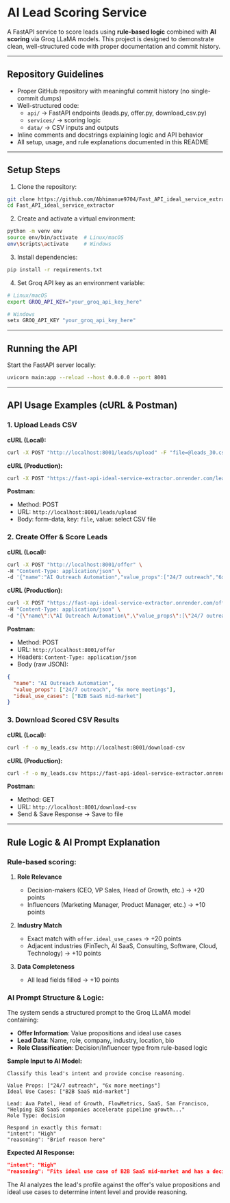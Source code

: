 # AI Lead Scoring Service

A FastAPI service to score leads using **rule-based logic** combined with **AI scoring** via Groq LLaMA models. This project is designed to demonstrate clean, well-structured code with proper documentation and commit history.

---

## Repository Guidelines

* Proper GitHub repository with meaningful commit history (no single-commit dumps)
* Well-structured code:
  * `api/` → FastAPI endpoints (leads.py, offer.py, download_csv.py)
  * `services/` → scoring logic
  * `data/` → CSV inputs and outputs
* Inline comments and docstrings explaining logic and API behavior
* All setup, usage, and rule explanations documented in this README

---

## Setup Steps

1. Clone the repository:

```bash
git clone https://github.com/Abhimanue9704/Fast_API_ideal_service_extractor.git
cd Fast_API_ideal_service_extractor
```

2. Create and activate a virtual environment:

```bash
python -m venv env
source env/bin/activate  # Linux/macOS
env\Scripts\activate     # Windows
```

3. Install dependencies:

```bash
pip install -r requirements.txt
```

4. Set Groq API key as an environment variable:

```bash
# Linux/macOS
export GROQ_API_KEY="your_groq_api_key_here"

# Windows
setx GROQ_API_KEY "your_groq_api_key_here"
```

---

## Running the API

Start the FastAPI server locally:

```bash
uvicorn main:app --reload --host 0.0.0.0 --port 8001
```

---

## API Usage Examples (cURL & Postman)

### 1. Upload Leads CSV

**cURL (Local):**
```bash
curl -X POST "http://localhost:8001/leads/upload" -F "file=@leads_30.csv"
```

**cURL (Production):**
```bash
curl -X POST "https://fast-api-ideal-service-extractor.onrender.com/leads/upload" -F "file=@leads_30.csv"
```

**Postman:**
- Method: POST
- URL: `http://localhost:8001/leads/upload`
- Body: form-data, key: `file`, value: select CSV file

### 2. Create Offer & Score Leads

**cURL (Local):**
```bash
curl -X POST "http://localhost:8001/offer" \
-H "Content-Type: application/json" \
-d '{"name":"AI Outreach Automation","value_props":["24/7 outreach","6x more meetings"],"ideal_use_cases":["B2B SaaS mid-market"]}'
```

**cURL (Production):**
```bash
curl -X POST "https://fast-api-ideal-service-extractor.onrender.com/offer" \
-H "Content-Type: application/json" \
-d "{\"name\":\"AI Outreach Automation\",\"value_props\":[\"24/7 outreach\",\"6x more meetings\"],\"ideal_use_cases\":[\"B2B SaaS mid-market\"]}"
```

**Postman:**
- Method: POST
- URL: `http://localhost:8001/offer`
- Headers: `Content-Type: application/json`
- Body (raw JSON):
```json
{
  "name": "AI Outreach Automation",
  "value_props": ["24/7 outreach", "6x more meetings"],
  "ideal_use_cases": ["B2B SaaS mid-market"]
}
```

### 3. Download Scored CSV Results

**cURL (Local):**
```bash
curl -f -o my_leads.csv http://localhost:8001/download-csv
```

**cURL (Production):**
```bash
curl -f -o my_leads.csv https://fast-api-ideal-service-extractor.onrender.com/download-csv
```

**Postman:**
- Method: GET
- URL: `http://localhost:8001/download-csv`
- Send & Save Response → Save to file

---

## Rule Logic & AI Prompt Explanation

### Rule-based scoring:

1. **Role Relevance**
   * Decision-makers (CEO, VP Sales, Head of Growth, etc.) → +20 points
   * Influencers (Marketing Manager, Product Manager, etc.) → +10 points

2. **Industry Match**
   * Exact match with `offer.ideal_use_cases` → +20 points
   * Adjacent industries (FinTech, AI SaaS, Consulting, Software, Cloud, Technology) → +10 points

3. **Data Completeness**
   * All lead fields filled → +10 points

### AI Prompt Structure & Logic:

The system sends a structured prompt to the Groq LLaMA model containing:
- **Offer Information**: Value propositions and ideal use cases
- **Lead Data**: Name, role, company, industry, location, bio
- **Role Classification**: Decision/Influencer type from rule-based logic

**Sample Input to AI Model:**
```
Classify this lead's intent and provide concise reasoning.

Value Props: ["24/7 outreach", "6x more meetings"]
Ideal Use Cases: ["B2B SaaS mid-market"]

Lead: Ava Patel, Head of Growth, FlowMetrics, SaaS, San Francisco, "Helping B2B SaaS companies accelerate pipeline growth..."
Role Type: decision

Respond in exactly this format:
"intent": "High"
"reasoning": "Brief reason here"
```

**Expected AI Response:**
```json
"intent": "High"
"reasoning": "Fits ideal use case of B2B SaaS mid-market and has a decision-making role"
```

The AI analyzes the lead's profile against the offer's value propositions and ideal use cases to determine intent level and provide reasoning.